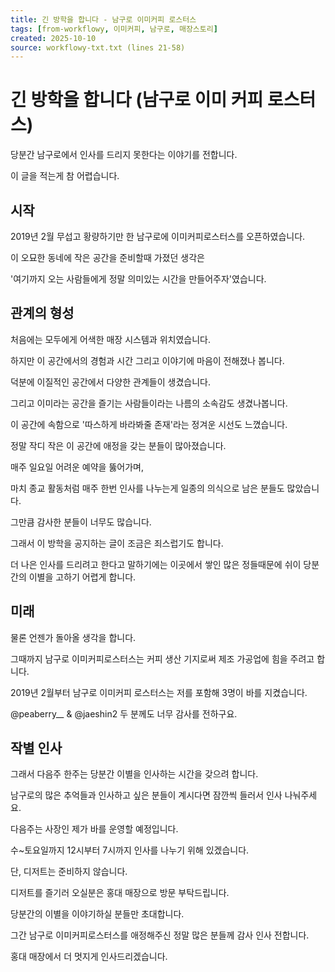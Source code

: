 ```yaml
---
title: 긴 방학을 합니다 - 남구로 이미커피 로스터스
tags: [from-workflowy, 이미커피, 남구로, 매장스토리]
created: 2025-10-10
source: workflowy-txt.txt (lines 21-58)
---
```


# 긴 방학을 합니다 (남구로 이미 커피 로스터스)

당분간 남구로에서 인사를 드리지 못한다는 이야기를 전합니다.

이 글을 적는게 참 어렵습니다.

## 시작

2019년 2월 무섭고 황량하기만 한 남구로에 이미커피로스터스를 오픈하였습니다.

이 오묘한 동네에 작은 공간을 준비할때 가졌던 생각은

'여기까지 오는 사람들에게 정말 의미있는 시간을 만들어주자'였습니다.

## 관계의 형성

처음에는 모두에게 어색한 매장 시스템과 위치였습니다.

하지만 이 공간에서의 경험과 시간 그리고 이야기에 마음이 전해졌나 봅니다.

덕분에 이질적인 공간에서 다양한 관계들이 생겼습니다.

그리고 이미라는 공간을 즐기는 사람들이라는 나름의 소속감도 생겼나봅니다.

이 공간에 속함으로 '따스하게 바라봐줄 존재'라는 정겨운 시선도 느꼈습니다.

정말 작디 작은 이 공간에 애정을 갖는 분들이 많아졌습니다.

매주 일요일 어려운 예약을 뚫어가며,

마치 종교 활동처럼 매주 한번 인사를 나누는게 일종의 의식으로 남은 분들도 많았습니다.

그만큼 감사한 분들이 너무도 많습니다.

그래서 이 방학을 공지하는 글이 조금은 죄스럽기도 합니다.

더 나은 인사를 드리려고 한다고 말하기에는 이곳에서 쌓인 많은 정들때문에 쉬이 당분간의 이별을 고하기 어렵게 합니다.

## 미래

물론 언젠가 돌아올 생각을 합니다.

그때까지 남구로 이미커피로스터스는 커피 생산 기지로써 제조 가공업에 힘을 주려고 합니다.

2019년 2월부터 남구로 이미커피 로스터스는 저를 포함해 3명이 바를 지켰습니다.

@peaberry__ & @jaeshin2 두 분께도 너무 감사를 전하구요.

## 작별 인사

그래서 다음주 한주는 당분간 이별을 인사하는 시간을 갖으려 합니다.

남구로의 많은 추억들과 인사하고 싶은 분들이 계시다면 잠깐씩 들러서 인사 나눠주세요.

다음주는 사장인 제가 바를 운영할 예정입니다.

수~토요일까지 12시부터 7시까지 인사를 나누기 위해 있겠습니다.

단, 디저트는 준비하지 않습니다.

디저트를 즐기러 오실분은 홍대 매장으로 방문 부탁드립니다.

당분간의 이별을 이야기하실 분들만 초대합니다.

그간 남구로 이미커피로스터스를 애정해주신 정말 많은 분들께 감사 인사 전합니다.

홍대 매장에서 더 멋지게 인사드리겠습니다.
